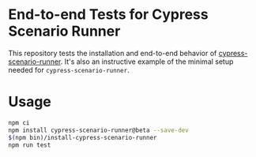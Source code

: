 # End-to-end Tests for Cypress Scenario Runner

This repository tests the installation and end-to-end behavior of [cypress-scenario-runner](https://github.com/mpetrovich/cypress-scenario-runner). It's also an instructive example of the minimal setup needed for `cypress-scenario-runner`.

# Usage

```sh
npm ci
npm install cypress-scenario-runner@beta --save-dev
$(npm bin)/install-cypress-scenario-runner
npm run test
```
